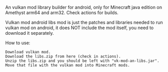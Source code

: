 An vulkan mod library builder for android, only for Minecraft java edition on Amethyst arm64 and arm32.
Check actions for builds.

Vulkan mod android libs mod is just the patches  and libraries needed to run vulkan mod on android, it does NOT include the mod itself, you need to download it separately.

How to use: 
```
Download vulkan mod.
Download the libs.zip from here (check in actions).
Unzip the libs.zip and you should be left with "vk-mod-an-libs.jar".
Move that file with the vulkan mod into Minecraft mods.
```
